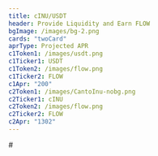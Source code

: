 ```yaml
---
title: cINU/USDT
header: Provide Liquidity and Earn FLOW
bgImage: /images/bg-2.png
cards: "twoCard"
aprType: Projected APR
c1Token1: /images/usdt.png
c1Ticker1: USDT
c1Token2: /images/flow.png
c1Ticker2: FLOW
c1Apr: "200"
c2Token1: /images/CantoInu-nobg.png
c2Ticker1: cINU
c2Token2: /images/flow.png
c2Ticker2: FLOW
c2Apr: "1302"
---
```


\#
